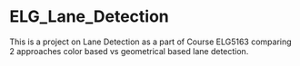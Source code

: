 # ELG_Lane_Detection
This is a project on Lane Detection as a part of Course ELG5163 comparing 2 approaches color based vs geometrical based lane detection.
